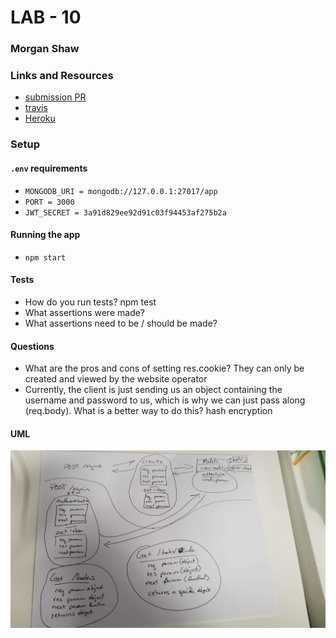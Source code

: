 # LAB - 10

### Morgan Shaw

### Links and Resources
* [submission PR](https://github.com/morgan-401-advanced-javascript/lab10/pull/1)
* [travis](https://travis-ci.com/morgan-401-advanced-javascript/lab10)
* [Heroku](https://lab10morgan.herokuapp.com/)


### Setup
#### `.env` requirements
* `MONGODB_URI = mongodb://127.0.0.1:27017/app`
* `PORT = 3000`
* `JWT_SECRET = 3a91d829ee92d91c03f94453af275b2a`

#### Running the app
* `npm start`

  
#### Tests
* How do you run tests?
npm test
* What assertions were made?
* What assertions need to be / should be made?
#### Questions
* What are the pros and cons of setting res.cookie?
 They can only be created and viewed by the website operator
* Currently, the client is just sending us an object containing the username and password to us, which is why we can just pass along (req.body). What is a better way to do this?
hash encryption

#### UML
![UML](./assets/UML.jpg)